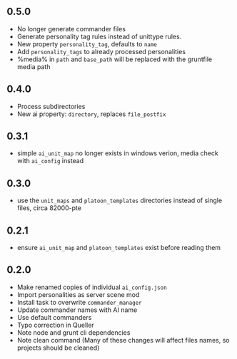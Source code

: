 ## 0.5.0

- No longer generate commander files
- Generate personality tag rules instead of unittype rules.
- New property `personality_tag`, defaults to `name`
- Add `personality_tags` to already processed personalities
- %media% in `path` and `base_path` will be replaced with the gruntfile media path

## 0.4.0

- Process subdirectories
- New ai property: `directory`, replaces `file_postfix`

## 0.3.1

- simple `ai_unit_map` no longer exists in windows verion, media check with `ai_config` instead

## 0.3.0

- use the `unit_maps` and `platoon_templates` directories instead of single files, circa 82000-pte

## 0.2.1

- ensure `ai_unit_map` and `platoon_templates` exist before reading them

## 0.2.0

- Make renamed copies of individual `ai_config.json`
- Import personalities as server scene mod
- Install task to overwrite `commander_manager`
- Update commander names with AI name
- Use default commanders
- Typo correction in Queller
- Note node and grunt cli dependencies
- Note clean command (Many of these changes will affect files names, so projects should be cleaned)
